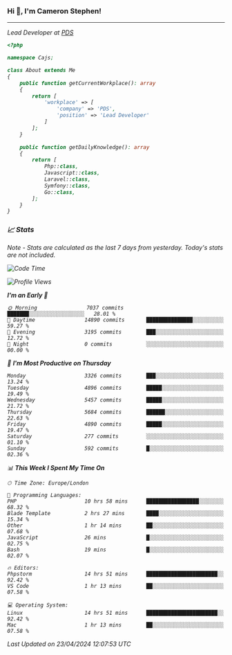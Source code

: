 ### Hi 👋, I'm Cameron Stephen!
<hr>
<p><em>Lead Developer at <a href="https://prindatasolutions.co.uk">PDS</a></p>


```php
<?php

namespace Cajs;

class About extends Me
{
    public function getCurrentWorkplace(): array
    {
        return [
            'workplace' => [
                'company' => 'PDS',
                'position' => 'Lead Developer'
            ]
        ];
    }

    public function getDailyKnowledge(): array
    {
        return [
            Php::class,
            Javascript::class,
            Laravel::class,
            Symfony::class,
            Go::class,
        ];
    }
}
```

### 📈 Stats
<p><em>Note - Stats are calculated as the last 7 days from yesterday. Today's stats are not included.</em></p>


<!--START_SECTION:waka-->
![Code Time](http://img.shields.io/badge/Code%20Time-3%2C776%20hrs%2058%20mins-blue)

![Profile Views](http://img.shields.io/badge/Profile%20Views-0-blue)

**I'm an Early 🐤** 

```text
🌞 Morning                7037 commits        ███████░░░░░░░░░░░░░░░░░░   28.01 % 
🌆 Daytime                14890 commits       ███████████████░░░░░░░░░░   59.27 % 
🌃 Evening                3195 commits        ███░░░░░░░░░░░░░░░░░░░░░░   12.72 % 
🌙 Night                  0 commits           ░░░░░░░░░░░░░░░░░░░░░░░░░   00.00 % 
```
📅 **I'm Most Productive on Thursday** 

```text
Monday                   3326 commits        ███░░░░░░░░░░░░░░░░░░░░░░   13.24 % 
Tuesday                  4896 commits        █████░░░░░░░░░░░░░░░░░░░░   19.49 % 
Wednesday                5457 commits        █████░░░░░░░░░░░░░░░░░░░░   21.72 % 
Thursday                 5684 commits        ██████░░░░░░░░░░░░░░░░░░░   22.63 % 
Friday                   4890 commits        █████░░░░░░░░░░░░░░░░░░░░   19.47 % 
Saturday                 277 commits         ░░░░░░░░░░░░░░░░░░░░░░░░░   01.10 % 
Sunday                   592 commits         █░░░░░░░░░░░░░░░░░░░░░░░░   02.36 % 
```


📊 **This Week I Spent My Time On** 

```text
🕑︎ Time Zone: Europe/London

💬 Programming Languages: 
PHP                      10 hrs 58 mins      █████████████████░░░░░░░░   68.32 % 
Blade Template           2 hrs 27 mins       ████░░░░░░░░░░░░░░░░░░░░░   15.34 % 
Other                    1 hr 14 mins        ██░░░░░░░░░░░░░░░░░░░░░░░   07.68 % 
JavaScript               26 mins             █░░░░░░░░░░░░░░░░░░░░░░░░   02.75 % 
Bash                     19 mins             █░░░░░░░░░░░░░░░░░░░░░░░░   02.07 % 

🔥 Editors: 
Phpstorm                 14 hrs 51 mins      ███████████████████████░░   92.42 % 
VS Code                  1 hr 13 mins        ██░░░░░░░░░░░░░░░░░░░░░░░   07.58 % 

💻 Operating System: 
Linux                    14 hrs 51 mins      ███████████████████████░░   92.42 % 
Mac                      1 hr 13 mins        ██░░░░░░░░░░░░░░░░░░░░░░░   07.58 % 
```


 Last Updated on 23/04/2024 12:07:53 UTC
<!--END_SECTION:waka-->
